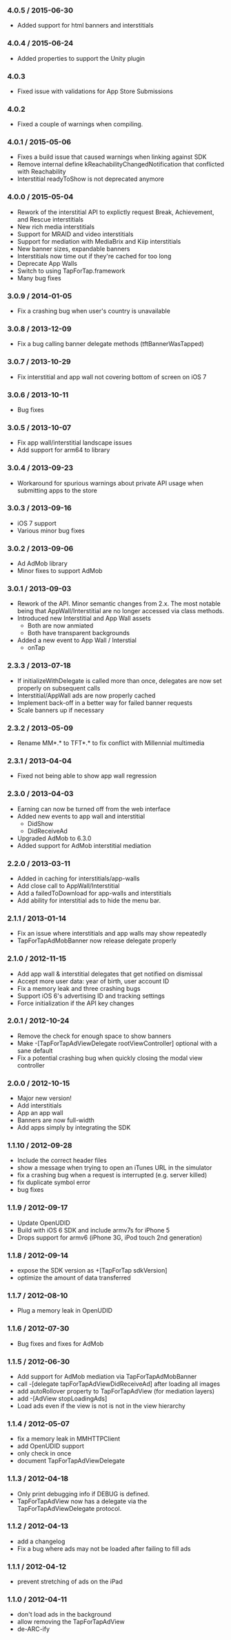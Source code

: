 ### 4.0.5 / 2015-06-30
  * Added support for html banners and interstitials

### 4.0.4 / 2015-06-24
  * Added properties to support the Unity plugin

### 4.0.3
  * Fixed issue with validations for App Store Submissions

### 4.0.2
  * Fixed a couple of warnings when compiling.

### 4.0.1 / 2015-05-06
  * Fixes a build issue that caused warnings when linking against SDK
  * Remove internal define kReachabilityChangedNotification that conflicted with Reachability
  * Interstitial readyToShow is not deprecated anymore

### **4.0.0 / 2015-05-04**
  * Rework of the interstitial API to explictly request Break, Achievement, and Rescue interstitials
  * New rich media interstitials
  * Support for MRAID and video interstitials
  * Support for mediation with MediaBrix and Kiip interstitials
  * New banner sizes, expandable banners
  * Interstitials now time out if they're cached for too long
  * Deprecate App Walls
  * Switch to using TapForTap.framework
  * Many bug fixes

### 3.0.9 / 2014-01-05
  * Fix a crashing bug when user's country is unavailable

### 3.0.8 / 2013-12-09
  * Fix a bug calling banner delegate methods (tftBannerWasTapped)

### 3.0.7 / 2013-10-29
  * Fix interstitial and app wall not covering bottom of screen on iOS 7

### 3.0.6 / 2013-10-11
  * Bug fixes

### 3.0.5 / 2013-10-07
  * Fix app wall/interstitial landscape issues
  * Add support for arm64 to library

### 3.0.4 / 2013-09-23
  * Workaround for spurious warnings about private API usage when submitting apps to the store

### 3.0.3 / 2013-09-16
  * iOS 7 support
  * Various minor bug fixes

### 3.0.2 / 2013-09-06
  * Ad AdMob library
  * Minor fixes to support AdMob

### 3.0.1 / 2013-09-03
  * Rework of the API. Minor semantic changes from 2.x. The most notable being that AppWall/Interstitial are no longer accessed via class methods.
  * Introduced new Interstitial and App Wall assets
    * Both are now anmiated
    * Both have transparent backgrounds
  * Added a new event to App Wall / Interstial
    * onTap

### 2.3.3 / 2013-07-18
  * If initializeWithDelegate is called more than once, delegates are now set properly on subsequent calls
  * Interstitial/AppWall ads are now properly cached
  * Implement back-off in a better way for failed banner requests
  * Scale banners up if necessary

### 2.3.2 / 2013-05-09
  * Rename MM*.* to TFT*.* to fix conflict with Millennial multimedia

### 2.3.1 / 2013-04-04

  * Fixed not being able to show app wall regression

### 2.3.0 / 2013-04-03

  * Earning can now be turned off from the web interface
  * Added new events to app wall and interstitial
    * DidShow
    * DidReceiveAd
  * Upgraded AdMob to 6.3.0
  * Added support for AdMob interstitial mediation

### 2.2.0 / 2013-03-11

  * Added in caching for interstitials/app-walls
  * Add close call to AppWall/Interstitial
  * Add a failedToDownload for app-walls and interstitials
  * Add ability for interstitial ads to hide the menu bar.

### 2.1.1 / 2013-01-14

  * Fix an issue where interstitials and app walls may show repeatedly
  * TapForTapAdMobBanner now release delegate properly

### 2.1.0 / 2012-11-15

  * Add app wall & interstitial delegates that get notified on dismissal
  * Accept more user data: year of birth, user account ID
  * Fix a memory leak and three crashing bugs
  * Support iOS 6's advertising ID and tracking settings
  * Force initialization if the API key changes

### 2.0.1 / 2012-10-24

  * Remove the check for enough space to show banners
  * Make -[TapForTapAdViewDelegate rootViewController] optional with a sane default
  * Fix a potential crashing bug when quickly closing the modal view controller

### 2.0.0 / 2012-10-15

  * Major new version!
  * Add interstitials
  * App an app wall
  * Banners are now full-width
  * Add apps simply by integrating the SDK

### 1.1.10 / 2012-09-28

  * Include the correct header files
  * show a message when trying to open an iTunes URL in the simulator
  * fix a crashing bug when a request is interrupted (e.g. server killed)
  * fix duplicate symbol error
  * bug fixes

### 1.1.9 / 2012-09-17

  * Update OpenUDID
  * Build with iOS 6 SDK and include armv7s for iPhone 5
  * Drops support for armv6 (iPhone 3G, iPod touch 2nd generation)

### 1.1.8 / 2012-09-14

  * expose the SDK version as +[TapForTap sdkVersion]
  * optimize the amount of data transferred

### 1.1.7 / 2012-08-10

  * Plug a memory leak in OpenUDID

### 1.1.6 / 2012-07-30

  * Bug fixes and fixes for AdMob

### 1.1.5 / 2012-06-30

  * Add support for AdMob mediation via TapForTapAdMobBanner
  * call -[delegate tapForTapAdViewDidReceiveAd] after loading all images
  * add autoRollover property to TapForTapAdView (for mediation layers)
  * add -[AdView stopLoadingAds]
  * Load ads even if the view is not is not in the view hierarchy

### 1.1.4 / 2012-05-07

  * fix a memory leak in MMHTTPClient
  * add OpenUDID support
  * only check in once
  * document TapForTapAdViewDelegate


### 1.1.3 / 2012-04-18

  * Only print debugging info if DEBUG is defined.
  * TapForTapAdView now has a delegate via the TapForTapAdViewDelegate protocol.


### 1.1.2 / 2012-04-13

  * add a changelog
  * Fix a bug where ads may not be loaded after failing to fill ads


### 1.1.1 / 2012-04-12

  * prevent stretching of ads on the iPad


### 1.1.0 / 2012-04-11

  * don't load ads in the background
  * allow removing the TapForTapAdView
  * de-ARC-ify
